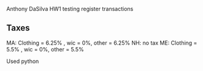 Anthony DaSilva
HW1
testing register transactions

Taxes
----------
MA: Clothing = 6.25%  , wic = 0%, other = 6.25%
NH: no tax
ME: Clothing = 5.5% , wic = 0%, other = 5.5%

Used python